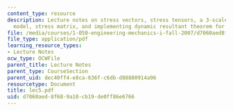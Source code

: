 ```yaml
---
content_type: resource
description: Lecture notes on stress vectors, stress tensors, a 3-scale continuum
  model, stress matrix, and implementing dynamic resultant theorem for REV.
file: /media/courses/1-050-engineering-mechanics-i-fall-2007/d7060aed8f689a10cb19de0ff86e6766_lec5.pdf
file_type: application/pdf
learning_resource_types:
- Lecture Notes
ocw_type: OCWFile
parent_title: Lecture Notes
parent_type: CourseSection
parent_uid: dec40ff4-e8ca-636f-c6db-d88880914a96
resourcetype: Document
title: lec5.pdf
uid: d7060aed-8f68-9a10-cb19-de0ff86e6766
---
```

